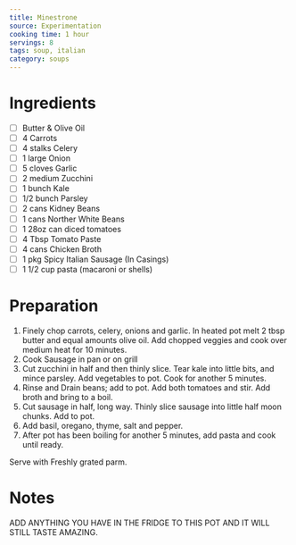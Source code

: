 ```yaml
---
title: Minestrone
source: Experimentation
cooking time: 1 hour
servings: 8
tags: soup, italian
category: soups
---
```




Ingredients
===========

* [ ] Butter & Olive Oil
* [ ] 4 Carrots
* [ ] 4 stalks Celery
* [ ] 1 large Onion
* [ ] 5 cloves Garlic
* [ ] 2 medium Zucchini
* [ ] 1 bunch Kale
* [ ] 1/2 bunch Parsley
* [ ] 2 cans Kidney Beans
* [ ] 1 cans Norther White Beans
* [ ] 1 28oz can diced tomatoes
* [ ] 4 Tbsp Tomato Paste
* [ ] 4 cans Chicken Broth
* [ ] 1 pkg Spicy Italian Sausage (In Casings)
* [ ] 1 1/2 cup pasta (macaroni or shells)

Preparation
===========
1.  Finely chop carrots, celery, onions and garlic. In heated pot melt 2 tbsp butter and equal amounts olive oil. Add chopped veggies and cook over medium heat for 10 minutes.
2. Cook Sausage in pan or on grill
3. Cut zucchini in half and then thinly slice. Tear kale into little bits, and mince parsley. Add vegetables to pot. Cook for another 5 minutes.
4. Rinse and Drain beans; add to pot. Add both tomatoes and stir. Add broth and bring to a boil.
5. Cut sausage in half, long way. Thinly slice sausage into little half moon chunks. Add to pot.
6. Add basil, oregano, thyme, salt and pepper.
7. After pot has been boiling for another 5 minutes, add pasta and cook until ready.

Serve with Freshly grated parm.

Notes
=====

ADD ANYTHING YOU HAVE IN THE FRIDGE TO THIS POT AND IT WILL STILL TASTE AMAZING.
